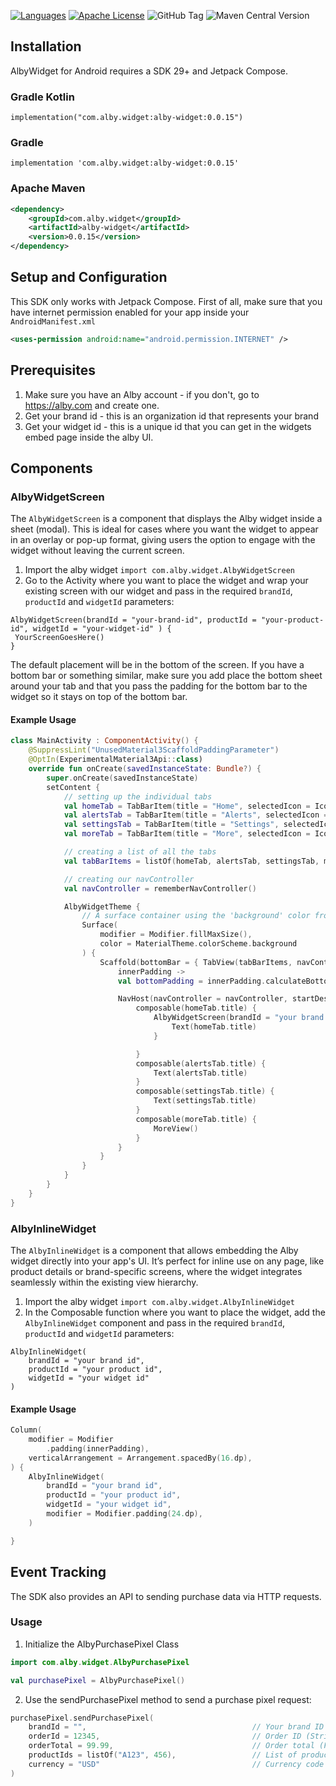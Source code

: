 [![Languages](https://img.shields.io/badge/languages-Kotlin-orange.svg?maxAge=2592000)](https://github.com/albycom/alby_widget_android)
[![Apache License](http://img.shields.io/badge/license-APACHE2-blue.svg?style=flat)](https://www.apache.org/licenses/LICENSE-2.0.html)
![GitHub Tag](https://img.shields.io/github/v/tag/albycom/alby_widget_android)
![Maven Central Version](https://img.shields.io/maven-central/v/com.alby.widget/alby-widget)

## Installation
AlbyWidget for Android requires a SDK 29+ and Jetpack Compose.

### Gradle Kotlin
```
implementation("com.alby.widget:alby-widget:0.0.15")
```

### Gradle
```
implementation 'com.alby.widget:alby-widget:0.0.15'
```

### Apache Maven
```xml
<dependency>
    <groupId>com.alby.widget</groupId>
    <artifactId>alby-widget</artifactId>
    <version>0.0.15</version>
</dependency>
```

## Setup and Configuration
This SDK only works with Jetpack Compose. First of all, make sure that you have internet permission enabled for your app inside your `AndroidManifest.xml`

```xml
<uses-permission android:name="android.permission.INTERNET" />
```

## Prerequisites  

1. Make sure you have an Alby account - if you don't, go to https://alby.com and create one.
2. Get your brand id - this is an organization id that represents your brand
3. Get your widget id - this is a unique id that you can get in the widgets embed page inside the alby UI.


## Components

### AlbyWidgetScreen
The `AlbyWidgetScreen` is a component that displays the Alby widget inside a sheet (modal). This is ideal for cases where you want the widget to appear in an overlay or pop-up format, giving users the option to engage with the widget without leaving the current screen.

1. Import the alby widget `import com.alby.widget.AlbyWidgetScreen`
2. Go to the Activity where you want to place the widget and wrap your existing screen with our widget and pass in the required `brandId`, `productId` and `widgetId` parameters:
```
AlbyWidgetScreen(brandId = "your-brand-id", productId = "your-product-id", widgetId = "your-widget-id" ) {
 YourScreenGoesHere()
}
```

The default placement will be in the bottom of the screen. If you have a bottom bar or something similar, make sure you add place the
bottom sheet around your tab and that you pass the padding for the bottom bar to the widget so it stays on top of the bottom bar.

#### Example Usage

```kotlin
class MainActivity : ComponentActivity() {
    @SuppressLint("UnusedMaterial3ScaffoldPaddingParameter")
    @OptIn(ExperimentalMaterial3Api::class)
    override fun onCreate(savedInstanceState: Bundle?) {
        super.onCreate(savedInstanceState)
        setContent {
            // setting up the individual tabs
            val homeTab = TabBarItem(title = "Home", selectedIcon = Icons.Filled.Home, unselectedIcon = Icons.Outlined.Home)
            val alertsTab = TabBarItem(title = "Alerts", selectedIcon = Icons.Filled.Notifications, unselectedIcon = Icons.Outlined.Notifications, badgeAmount = 7)
            val settingsTab = TabBarItem(title = "Settings", selectedIcon = Icons.Filled.Settings, unselectedIcon = Icons.Outlined.Settings)
            val moreTab = TabBarItem(title = "More", selectedIcon = Icons.Filled.List, unselectedIcon = Icons.Outlined.List)

            // creating a list of all the tabs
            val tabBarItems = listOf(homeTab, alertsTab, settingsTab, moreTab)

            // creating our navController
            val navController = rememberNavController()

            AlbyWidgetTheme {
                // A surface container using the 'background' color from the theme
                Surface(
                    modifier = Modifier.fillMaxSize(),
                    color = MaterialTheme.colorScheme.background
                ) {
                    Scaffold(bottomBar = { TabView(tabBarItems, navController) })  {
                        innerPadding ->
                        val bottomPadding = innerPadding.calculateBottomPadding() + 10.dp

                        NavHost(navController = navController, startDestination = homeTab.title) {
                            composable(homeTab.title) {
                                AlbyWidgetScreen(brandId = "your brand id", productId = "your product id", widgetId = "your widget id", bottomOffset = bottomPadding) {
                                    Text(homeTab.title)
                                }

                            }
                            composable(alertsTab.title) {
                                Text(alertsTab.title)
                            }
                            composable(settingsTab.title) {
                                Text(settingsTab.title)
                            }
                            composable(moreTab.title) {
                                MoreView()
                            }
                        }
                    }
                }
            }
        }
    }
}
```

### AlbyInlineWidget
The `AlbyInlineWidget` is a component that allows embedding the Alby widget directly into your app's UI. It’s perfect for inline use on any page, like product details or brand-specific screens, where the widget integrates seamlessly within the existing view hierarchy.

1. Import the alby widget `import com.alby.widget.AlbyInlineWidget`
2. In the Composable function where you want to place the widget, add the `AlbyInlineWidget` component and pass in the required `brandId`, `productId` and `widgetId` parameters:
```
AlbyInlineWidget(
    brandId = "your brand id",
    productId = "your product id",
    widgetId = "your widget id"
)
```

#### Example Usage
```kotlin
Column(
    modifier = Modifier
        .padding(innerPadding),
    verticalArrangement = Arrangement.spacedBy(16.dp),
) {
    AlbyInlineWidget(
        brandId = "your brand id",
        productId = "your product id",
        widgetId = "your widget id",
        modifier = Modifier.padding(24.dp),
    )

}
```

## Event Tracking
The SDK also provides an API to sending purchase data via HTTP requests.

### Usage
1. Initialize the AlbyPurchasePixel Class 
```kotlin
import com.alby.widget.AlbyPurchasePixel

val purchasePixel = AlbyPurchasePixel()
```
2. Use the sendPurchasePixel method to send a purchase pixel request:
```kotlin
purchasePixel.sendPurchasePixel(
    brandId = "",                                     // Your brand ID
    orderId = 12345,                                  // Order ID (String or Number)
    orderTotal = 99.99,                               // Order total (Float or Number)
    productIds = listOf("A123", 456),                 // List of product IDs (String or Number)
    currency = "USD"                                  // Currency code
)
```

